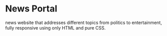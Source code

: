 # News Portal

news website that addresses different topics from politics to entertainment, fully responsive using only HTML and pure CSS.
